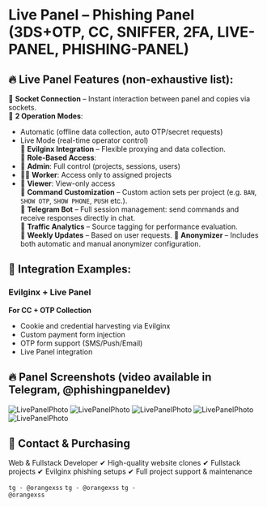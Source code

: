 # Live Panel – Phishing Panel (3DS+OTP, CC, SNIFFER, 2FA, LIVE-PANEL, PHISHING-PANEL)

## 🔥 Live Panel Features (non-exhaustive list):

🔸 **Socket Connection** – Instant interaction between panel and copies via sockets.  
🔸 **2 Operation Modes**:

-   Automatic (offline data collection, auto OTP/secret requests)
-   Live Mode (real-time operator control)  
    🔸 **Evilginx Integration** – Flexible proxying and data collection.  
    🔸 **Role-Based Access**:
-   👑 **Admin**: Full control (projects, sessions, users)
-   👨‍💻 **Worker**: Access only to assigned projects
-   👀 **Viewer**: View-only access  
    🔸 **Command Customization** – Custom action sets per project (e.g. `BAN`, `SHOW OTP`, `SHOW PHONE`, `PUSH` etc.).  
    🔸 **Telegram Bot** – Full session management: send commands and receive responses directly in chat.  
    🔸 **Traffic Analytics** – Source tagging for performance evaluation.  
    🔸 **Weekly Updates** – Based on user requests.
    🔸 **Anonymizer** – Includes both automatic and manual anonymizer configuration.

## 🚀 Integration Examples:

### **Evilginx + Live Panel**

**For CC + OTP Collection**

-   Cookie and credential harvesting via Evilginx
-   Custom payment form injection
-   OTP form support (SMS/Push/Email)
-   Live Panel integration

## 🔥 Panel Screenshots (video available in Telegram, @phishingpaneldev)

![LivePanelPhoto](https://i.ibb.co/nN1g8zMM/1-1.jpg) 
![LivePanelPhoto](https://i.ibb.co/Qvy3ydM6/1-2.jpg)
![LivePanelPhoto](https://i.ibb.co/zH7PZvhp/3.jpg) 
![LivePanelPhoto](https://i.ibb.co/8DYc27gx/4.jpg)
![LivePanelPhoto](https://i.ibb.co/9mMsRhNT/5.jpg)




## 💌 Contact & Purchasing

Web & Fullstack Developer
✔ High-quality website clones
✔ Fullstack projects 
✔ Evilginx phishing setups
✔ Full project support & maintenance

<code>tg - @orangexss</code>
<code>tg - @orangexss</code>
<code>tg - @orangexss</code>
